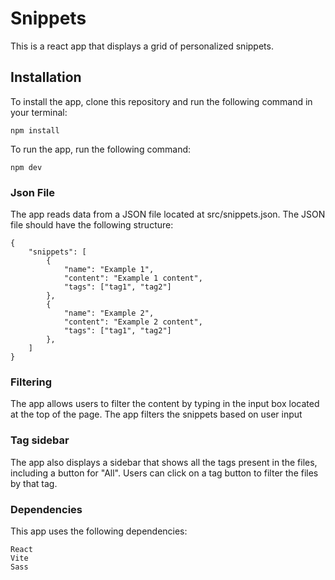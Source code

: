 # Snippets

This is a react app that displays a grid of personalized snippets.

## Installation

To install the app, clone this repository and run the following command in your terminal:

```
npm install
```

To run the app, run the following command:

```
npm dev
```

### Json File

The app reads data from a JSON file located at src/snippets.json. The JSON file should have the following structure:

```
{
    "snippets": [
        {
            "name": "Example 1",
            "content": "Example 1 content",
            "tags": ["tag1", "tag2"]
        },
        {
            "name": "Example 2",
            "content": "Example 2 content",
            "tags": ["tag1", "tag2"]
        },
    ]
}
```

### Filtering

The app allows users to filter the content by typing in the input box located at the top of the page. The app filters the snippets based on user input

### Tag sidebar

The app also displays a sidebar that shows all the tags present in the files, including a button for "All". Users can click on a tag button to filter the files by that tag.

### Dependencies

This app uses the following dependencies:

```
React
Vite
Sass
```
